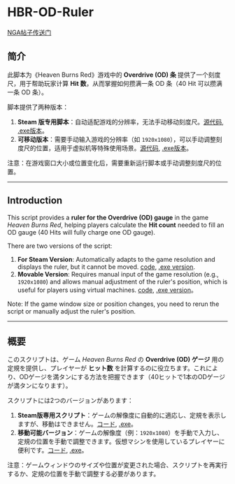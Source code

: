 # HBR-OD-Ruler

[NGA帖子传送门](https://bbs.nga.cn/read.php?tid=41657371&_ff=510381)

## 简介

此脚本为《Heaven Burns Red》游戏中的 **Overdrive (OD) 条** 提供了一个刻度尺，用于帮助玩家计算 **Hit 数**，从而掌握如何攒满一条 OD 条（40 Hit 可以攒满一条 OD 条）。

脚本提供了两种版本：
1. **Steam 版专用脚本**：自动适配游戏的分辨率，无法手动移动刻度尺。[源代码](./main.py), [.exe版本](https://github.com/yujianke100/HBR-OD-Ruler/releases/download/v1.0/HBR-OD-Ruler.exe)。
2. **可移动版本**：需要手动输入游戏的分辨率（如 `1920x1080`），可以手动调整刻度尺的位置，适用于虚拟机等特殊使用场景。[源代码](./main_movable.py), [.exe版本](https://github.com/yujianke100/HBR-OD-Ruler/releases/download/v1.0/HBR-OD-Ruler.exe)。

注意：在游戏窗口大小或位置变化后，需要重新运行脚本或手动调整刻度尺的位置。

---

## Introduction

This script provides a **ruler for the Overdrive (OD) gauge** in the game *Heaven Burns Red*, helping players calculate the **Hit count** needed to fill an OD gauge (40 Hits will fully charge one OD gauge).

There are two versions of the script:
1. **For Steam Version**: Automatically adapts to the game resolution and displays the ruler, but it cannot be moved. [code](./main.py), [.exe version](https://github.com/yujianke100/HBR-OD-Ruler/releases/download/v1.0/HBR-OD-Ruler.exe).
2. **Movable Version**: Requires manual input of the game resolution (e.g., `1920x1080`) and allows manual adjustment of the ruler's position, which is useful for players using virtual machines. [code](./main_movable.py), [.exe version](https://github.com/yujianke100/HBR-OD-Ruler/releases/download/v1.0/HBR-OD-Ruler.exe)。

Note: If the game window size or position changes, you need to rerun the script or manually adjust the ruler's position.

---

## 概要

このスクリプトは、ゲーム *Heaven Burns Red* の **Overdrive (OD) ゲージ** 用の定規を提供し、プレイヤーが **ヒット数** を計算するのに役立ちます。これにより、ODゲージを満タンにする方法を把握できます（40ヒットで1本のODゲージが満タンになります）。

スクリプトには2つのバージョンがあります：
1. **Steam版専用スクリプト**：ゲームの解像度に自動的に適応し、定規を表示しますが、移動はできません。[コード](./main.py), [.exe](https://github.com/yujianke100/HBR-OD-Ruler/releases/download/v1.0/HBR-OD-Ruler.exe)。
2. **移動可能バージョン**：ゲームの解像度（例：`1920x1080`）を手動で入力し、定規の位置を手動で調整できます。仮想マシンを使用しているプレイヤーに便利です。[コード](./main_movable.py), [.exe](https://github.com/yujianke100/HBR-OD-Ruler/releases/download/v1.0/HBR-OD-Ruler.exe)。

注意：ゲームウィンドウのサイズや位置が変更された場合、スクリプトを再実行するか、定規の位置を手動で調整する必要があります。
